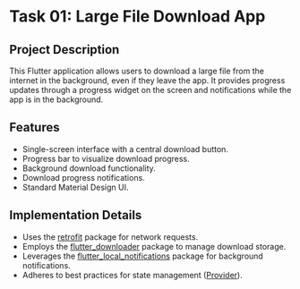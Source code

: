 # Task 01: Large File Download App
## Project Description

This Flutter application allows users to download a large file from the internet in the background, even if they leave the app. It provides progress updates through a progress widget on the screen and notifications while the app is in the background.

## Features

- Single-screen interface with a central download button.
- Progress bar to visualize download progress.
- Background download functionality.
- Download progress notifications.
- Standard Material Design UI.

## Implementation Details

- Uses the [retrofit](https://pub.dev/packages/retrofit) package for network requests.
- Employs the [flutter_downloader](https://pub.dev/packages/flutter_downloader) package to manage download storage.
- Leverages the [flutter_local_notifications](https://pub.dev/packages/flutter_local_notifications) package for background notifications.
- Adheres to best practices for state management ([Provider](https://pub.dev/packages/provider)).


